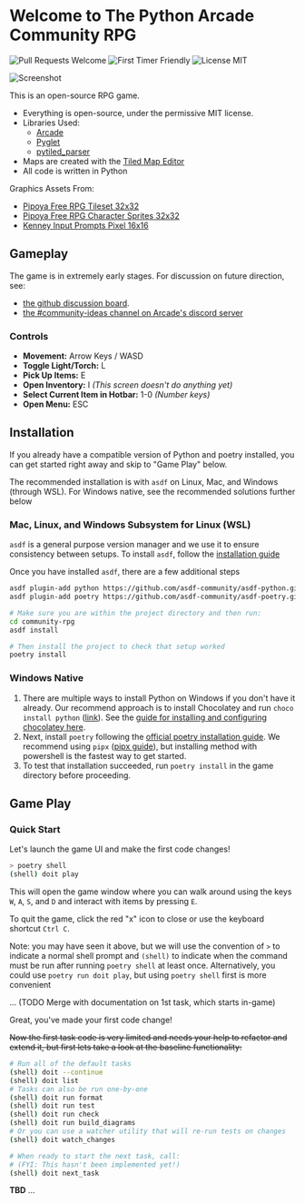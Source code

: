 # Welcome to The Python Arcade Community RPG

![Pull Requests Welcome](https://img.shields.io/badge/PRs-welcome-success)
![First Timer Friendly](https://img.shields.io/badge/First%20Timer-friendly-informational)
![License MIT](https://img.shields.io/badge/license-MIT-success)

![Screenshot](/screenshot.png)

This is an open-source RPG game.

* Everything is open-source, under the permissive MIT license.
* Libraries Used:
  * [Arcade](https://github.com/pythonarcade/arcade)
  * [Pyglet](https://github.com/pyglet/pyglet)
  * [pytiled_parser](https://github.com/pythonarcade/pytiled_parser)
* Maps are created with the [Tiled Map Editor](https://mapeditor.org)
* All code is written in Python

Graphics Assets From:

* [Pipoya Free RPG Tileset 32x32](https://pipoya.itch.io/pipoya-rpg-tileset-32x32)
* [Pipoya Free RPG Character Sprites 32x32](https://pipoya.itch.io/pipoya-free-rpg-character-sprites-32x32)
* [Kenney Input Prompts Pixel 16x16](https://kenney.nl/assets/input-prompts-pixel-16)

## Gameplay

The game is in extremely early stages. For discussion on future direction, see:
* [the github discussion board](https://github.com/pythonarcade/community-rpg/discussions).
* [the #community-ideas channel on Arcade's discord server](https://discord.com/channels/458662222697070613/704736572603629589)

### Controls
- **Movement:** Arrow Keys / WASD
- **Toggle Light/Torch:** L
- **Pick Up Items:** E
- **Open Inventory:** I *(This screen doesn't do anything yet)*
- **Select Current Item in Hotbar:** 1-0 *(Number keys)*
- **Open Menu:** ESC

## Installation

If you already have a compatible version of Python and poetry installed, you can get started right away and skip to "Game Play" below.

The recommended installation is with `asdf` on Linux, Mac, and Windows (through WSL). For Windows native, see the recommended solutions further below

### Mac, Linux, and Windows Subsystem for Linux (WSL)

`asdf` is a general purpose version manager and we use it to ensure consistency between setups. To install `asdf`, follow the [installation guide](https://asdf-vm.com/guide/getting-started.html)

Once you have installed `asdf`, there are a few additional steps

```sh
asdf plugin-add python https://github.com/asdf-community/asdf-python.git
asdf plugin-add poetry https://github.com/asdf-community/asdf-poetry.git

# Make sure you are within the project directory and then run:
cd community-rpg
asdf install

# Then install the project to check that setup worked
poetry install
```

### Windows Native

1. There are multiple ways to install Python on Windows if you don't have it already. Our recommend approach is to install Chocolatey and run `choco install python` ([link](https://community.chocolatey.org/packages/python)). See the [guide for installing and configuring chocolatey here](https://chocolatey.org/install).
1. Next, install `poetry` following the [official poetry installation guide](https://python-poetry.org/docs/#installing-with-the-official-installer). We recommend using `pipx` ([pipx guide](https://pypa.github.io/pipx/installation/)), but installing method with powershell is the fastest way to get started.
1. To test that installation succeeded, run `poetry install` in the game directory before proceeding.

## Game Play

### Quick Start

Let's launch the game UI and make the first code changes!

```sh
> poetry shell
(shell) doit play
````

This will open the game window where you can walk around using the keys `W`, `A`, `S`, and `D` and interact with items by pressing `E`.

To quit the game, click the red "x" icon to close or use the keyboard shortcut `Ctrl C`.

Note: you may have seen it above, but we will use the convention of `>` to indicate a normal shell prompt and `(shell)` to indicate when the command must be run after running `poetry shell` at least once. Alternatively, you could use `poetry run doit play`, but using `poetry shell` first is more convenient

... (TODO Merge with documentation on 1st task, which starts in-game)

Great, you've made your first code change!

~~Now the first task code is very limited and needs your help to refactor and extend it, but first lets take a look at the baseline functionality:~~

```sh
# Run all of the default tasks
(shell) doit --continue
(shell) doit list
# Tasks can also be run one-by-one
(shell) doit run format
(shell) doit run test
(shell) doit run check
(shell) doit run build_diagrams
# Or you can use a watcher utility that will re-run tests on changes
(shell) doit watch_changes

# When ready to start the next task, call:
# (FYI: This hasn't been implemented yet!)
(shell) doit next_task
```

**TBD** ...
